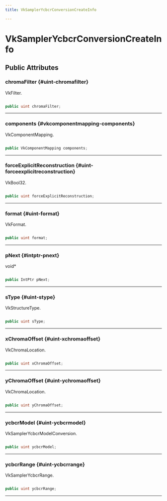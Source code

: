 ```yaml
---
title: VkSamplerYcbcrConversionCreateInfo

---
```


# VkSamplerYcbcrConversionCreateInfo










## Public Attributes

### chromaFilter {#uint-chromafilter}

VkFilter. 

```csharp

public uint chromaFilter;

```






-----------

### components {#vkcomponentmapping-components}

VkComponentMapping. 

```csharp

public VkComponentMapping components;

```






-----------

### forceExplicitReconstruction {#uint-forceexplicitreconstruction}

VkBool32. 

```csharp

public uint forceExplicitReconstruction;

```






-----------

### format {#uint-format}

VkFormat. 

```csharp

public uint format;

```






-----------

### pNext {#intptr-pnext}

void&#42; 

```csharp

public IntPtr pNext;

```






-----------

### sType {#uint-stype}

VkStructureType. 

```csharp

public uint sType;

```






-----------

### xChromaOffset {#uint-xchromaoffset}

VkChromaLocation. 

```csharp

public uint xChromaOffset;

```






-----------

### yChromaOffset {#uint-ychromaoffset}

VkChromaLocation. 

```csharp

public uint yChromaOffset;

```






-----------

### ycbcrModel {#uint-ycbcrmodel}

VkSamplerYcbcrModelConversion. 

```csharp

public uint ycbcrModel;

```






-----------

### ycbcrRange {#uint-ycbcrrange}

VkSamplerYcbcrRange. 

```csharp

public uint ycbcrRange;

```






-----------



